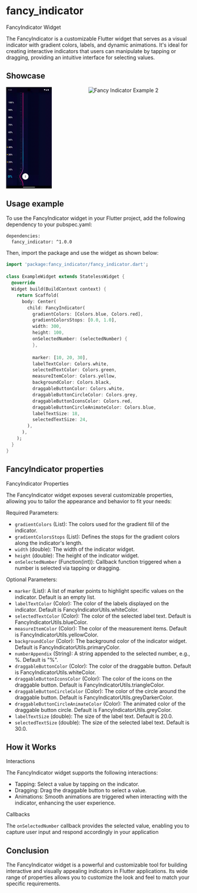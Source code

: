 # fancy_indicator

FancyIndicator Widget

The FancyIndicator is a customizable Flutter widget that serves as a visual indicator with gradient colors, labels, and dynamic animations. It's ideal for creating interactive indicators that users can manipulate by tapping or dragging, providing an intuitive interface for selecting values.

## Showcase
<div style="display: flex; flex-direction: row;">
    <img src="https://github.com/akmaljon1016/fancy_indicator/raw/main/Screen_recording_1.gif" height="275" alt="Fancy Indicator Example 1" style="margin-right: 100px;">
    <img src="https://github.com/akmaljon1016/fancy_indicator/raw/main/Screen_recording_2.gif" height="275" alt="Fancy Indicator Example 2">
</div>

## Usage example

To use the FancyIndicator widget in your Flutter project, add the following dependency to your pubspec.yaml:
```
dependencies:
  fancy_indicator: ^1.0.0

```
Then, import the package and use the widget as shown below:

```Dart
import 'package:fancy_indicator/fancy_indicator.dart';

class ExampleWidget extends StatelessWidget {
  @override
  Widget build(BuildContext context) {
    return Scaffold(
      body: Center(
        child: FancyIndicator(
          gradientColors: [Colors.blue, Colors.red],
          gradientColorsStops: [0.0, 1.0],
          width: 300,
          height: 100,
          onSelectedNumber: (selectedNumber) {
          },
          
          marker: [10, 20, 30],
          labelTextColor: Colors.white,
          selectedTextColor: Colors.green,
          measureItemColor: Colors.yellow,
          backgroundColor: Colors.black,
          draggableButtonColor: Colors.white,
          draggableButtonCircleColor: Colors.grey,
          draggableButtonIconsColor: Colors.red,
          draggableButtonCircleAnimateColor: Colors.blue,
          labelTextSize: 18,
          selectedTextSize: 24,
        ),
      ),
    );
  }
}

```
 
## FancyIndicator properties

FancyIndicator Properties

The FancyIndicator widget exposes several customizable properties, allowing you to tailor the appearance and behavior to fit your needs:

Required Parameters:
- `gradientColors` (List<Color>): The colors used for the gradient fill of the indicator.
- `gradientColorsStops` (List<double>): Defines the stops for the gradient colors along the indicator's length.
- `width` (double): The width of the indicator widget.
- `height` (double): The height of the indicator widget.
- `onSelectedNumber` (Function(int)): Callback function triggered when a number is selected via tapping or dragging.

Optional Parameters:
- `marker` (List<int>): A list of marker points to highlight specific values on the indicator. Default is an empty list.
- `labelTextColor` (Color): The color of the labels displayed on the indicator. Default is FancyIndicatorUtils.whiteColor.
- `selectedTextColor` (Color): The color of the selected label text. Default is FancyIndicatorUtils.blueColor.
- `measureItemColor` (Color): The color of the measurement items. Default is FancyIndicatorUtils.yellowColor.
- `backgroundColor` (Color): The background color of the indicator widget. Default is FancyIndicatorUtils.primaryColor.
- `numberAppendix` (String): A string appended to the selected number, e.g., %. Default is "%".
- `draggableButtonColor` (Color): The color of the draggable button. Default is FancyIndicatorUtils.whiteColor.
- `draggableButtonIconsColor` (Color): The color of the icons on the draggable button. Default is FancyIndicatorUtils.triangleColor.
- `draggableButtonCircleColor` (Color): The color of the circle around the draggable button. Default is FancyIndicatorUtils.greyDarkerColor.
- `draggableButtonCircleAnimateColor` (Color): The animated color of the draggable button circle. Default is FancyIndicatorUtils.greyColor.
- `labelTextSize` (double): The size of the label text. Default is 20.0.
- `selectedTextSize` (double): The size of the selected label text. Default is 30.0.

## How it Works

Interactions

The FancyIndicator widget supports the following interactions:

- Tapping: Select a value by tapping on the indicator.
- Dragging: Drag the draggable button to select a value.
- Animations: Smooth animations are triggered when interacting with the indicator, enhancing the user experience.

Callbacks

The `onSelectedNumber` callback provides the selected value, enabling you to capture user input and respond accordingly in your application

## Conclusion
The FancyIndicator widget is a powerful and customizable tool for building interactive and visually appealing indicators in Flutter applications. Its wide range of properties allows you to customize the look and feel to match your specific requirements.

